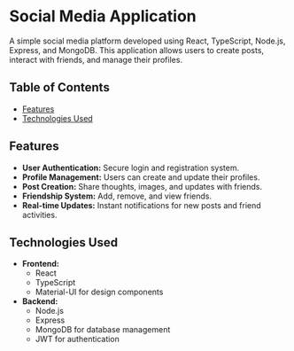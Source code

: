 # Social Media Application

A simple social media platform developed using React, TypeScript, Node.js, Express, and MongoDB. This application allows users to create posts, interact with friends, and manage their profiles.

## Table of Contents

- [Features](#features)
- [Technologies Used](#technologies-used)

## Features

- **User Authentication:** Secure login and registration system.
- **Profile Management:** Users can create and update their profiles.
- **Post Creation:** Share thoughts, images, and updates with friends.
- **Friendship System:** Add, remove, and view friends.
- **Real-time Updates:** Instant notifications for new posts and friend activities.

## Technologies Used

- **Frontend:**
  - React
  - TypeScript
  - Material-UI for design components
- **Backend:**
  - Node.js
  - Express
  - MongoDB for database management
  - JWT for authentication
